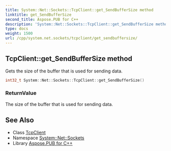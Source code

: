 ```yaml
---
title: System::Net::Sockets::TcpClient::get_SendBufferSize method
linktitle: get_SendBufferSize
second_title: Aspose.PUB for C++
description: 'System::Net::Sockets::TcpClient::get_SendBufferSize method. Gets the size of the buffer that is used for sending data in C++.'
type: docs
weight: 1500
url: /cpp/system.net.sockets/tcpclient/get_sendbuffersize/
---
```

## TcpClient::get_SendBufferSize method


Gets the size of the buffer that is used for sending data.

```cpp
int32_t System::Net::Sockets::TcpClient::get_SendBufferSize()
```


### ReturnValue

The size of the buffer that is used for sending data.

## See Also

* Class [TcpClient](../)
* Namespace [System::Net::Sockets](../../)
* Library [Aspose.PUB for C++](../../../)
